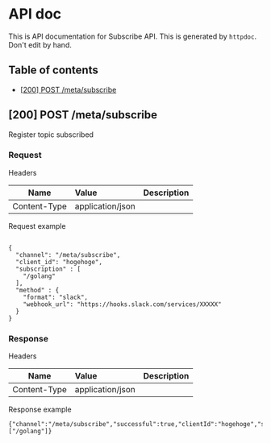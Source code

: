 # API doc

This is API documentation for Subscribe API. This is generated by `httpdoc`. Don't edit by hand.

## Table of contents

- [[200] POST /meta/subscribe](#200-post-metasubscribe)


## [200] POST /meta/subscribe

Register topic subscribed

### Request



Headers

| Name  | Value  | Description |
| ----- | :----- | :--------- |
| Content-Type | application/json |  |





Request example

```

{
  "channel": "/meta/subscribe",
  "client_id": "hogehoge",
  "subscription" : [
  	"/golang"
  ],
  "method" : {
    "format": "slack",
    "webhook_url": "https://hooks.slack.com/services/XXXXX"
  }
}

```


### Response

Headers

| Name  | Value  | Description |
| ----- | :----- | :--------- |
| Content-Type | application/json |  |





Response example

```
{"channel":"/meta/subscribe","successful":true,"clientId":"hogehoge","subscription":["/golang"]}
```


